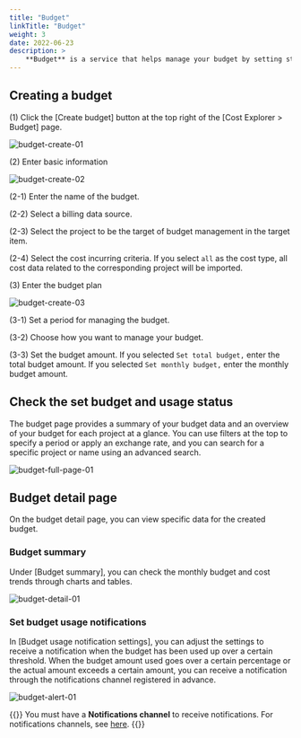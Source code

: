 ```yaml
---
title: "Budget"
linkTitle: "Budget"
weight: 3
date: 2022-06-23
description: >
    **Budget** is a service that helps manage your budget by setting standards on costs incurred by each project.
---
```


## Creating a budget
(1) Click the [Create budget] button at the top right of the [Cost Explorer > Budget] page.

![budget-create-01](/docs/guides/cost-explorer/budget-img/budget-create-01.png)

(2) Enter basic information

![budget-create-02](/docs/guides/cost-explorer/budget-img/budget-create-02.png)

(2-1) Enter the name of the budget.

(2-2) Select a billing data source.

(2-3) Select the project to be the target of budget management in the target item.

(2-4) Select the cost incurring criteria. If you select `all` as the cost type, all cost data related to the corresponding project will be imported. 

(3) Enter the budget plan

![budget-create-03](/docs/guides/cost-explorer/budget-img/budget-create-03.png)

(3-1) Set a period for managing the budget.

(3-2) Choose how you want to manage your budget.

(3-3) Set the budget amount. If you selected `Set total budget,` enter the total budget amount. If you selected `Set monthly budget,` enter the monthly budget amount.

## Check the set budget and usage status
The budget page provides a summary of your budget data and an overview of your budget for each project at a glance. You can use filters at the top to specify a period or apply an exchange rate, and you can search for a specific project or name using an advanced search.

![budget-full-page-01](/docs/guides/cost-explorer/budget-img/budget-full-page-01.png)

## Budget detail page
On the budget detail page, you can view specific data for the created budget.

### Budget summary
Under [Budget summary], you can check the monthly budget and cost trends through charts and tables.

![budget-detail-01](/docs/guides/cost-explorer/budget-img/budget-detail-01.png)

### Set budget usage notifications
In [Budget usage notification settings], you can adjust the settings to receive a notification when the budget has been used up over a certain threshold. When the budget amount used goes over a certain percentage or the actual amount exceeds a certain amount, you can receive a notification through the notifications channel registered in advance.

![budget-alert-01](/docs/guides/cost-explorer/budget-img/budget-alert-01.png)

{{<alert>}}
You must have a **Notifications channel** to receive notifications. For notifications channels, see [here](/docs/guides/my-page/notification-channel/).
{{</alert>}}
